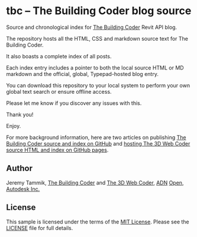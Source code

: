 # tbc &ndash; The Building Coder blog source

Source and chronological index for [The Building Coder](http://thebuildingcoder.typepad.com) Revit API blog.

The repository hosts all the HTML, CSS and markdown source text for The Building Coder.

It also boasts a complete index of all posts.

Each index entry includes a pointer to both the local source HTML or MD markdown and the official, global, Typepad-hosted blog entry.

You can download this repository to your local system to perform your own global text search or ensure offline access.

Please let me know if you discover any issues with this.

Thank you!

Enjoy.

For more background information, here are two articles on
publishing [The Building Coder source and index on GitHub](http://thebuildingcoder.typepad.com/blog/2016/02/tbc-the-building-coder-source-and-index-on-github.html)
and [hosting The 3D Web Coder source HTML and index on GitHub pages](http://the3dwebcoder.typepad.com/blog/2015/03/hosting-a-node-server-on-heroku-pages-and-3d-web.html#2).


## Author

Jeremy Tammik,
[The Building Coder](http://thebuildingcoder.typepad.com) and
[The 3D Web Coder](http://the3dwebcoder.typepad.com),
[ADN](http://www.autodesk.com/adn)
[Open](http://www.autodesk.com/adnopen),
[Autodesk Inc.](http://www.autodesk.com)

## License

This sample is licensed under the terms of the [MIT License](http://opensource.org/licenses/MIT). Please see the [LICENSE](LICENSE) file for full details.
